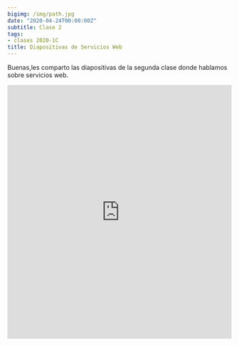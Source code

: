 ```yaml
---
bigimg: /img/path.jpg
date: "2020-04-24T00:00:00Z"
subtitle: Clase 2
tags:
- clases 2020-1C
title: Diapositivas de Servicios Web
---
```


Buenas,les comparto las diapositivas de la segunda clase donde hablamos sobre servicios web.

<style>
.responsive-wrap iframe{ max-width: 100%;}
</style>
<div class="responsive-wrap">
<!-- this is the embed code provided by Google -->
  <iframe src="https://docs.google.com/presentation/d/1OMSz0tUGwcLMXR0PIU9zoDSkaJy4_piy9WEav2_r5XQ/embed?start=false&loop=false&delayms=3000" frameborder="0" width="960" height="569" allowfullscreen="true" mozallowfullscreen="true" webkitallowfullscreen="true"></iframe>
<!-- Google embed ends -->
</div>
